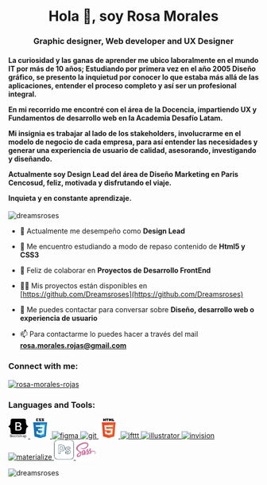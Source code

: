 <h1 align="center">Hola 👋, soy Rosa Morales</h1>
<h3 align="center">Graphic designer, Web developer and UX Designer</h3>

<h4>La curiosidad y las ganas de aprender me ubico laboralmente en el mundo IT por más de 10 años; Estudiando por primera vez en el año 2005 Diseño gráfico, se presento la inquietud por conocer lo que estaba más allá de las aplicaciones, entender el proceso completo y así ser un profesional integral.

En mi recorrido me encontré con el área de la Docencia, impartiendo UX y Fundamentos de desarrollo web en la Academia Desafío Latam.

Mi insignia es trabajar al lado de los stakeholders, involucrarme en el modelo de negocio de cada empresa, para así entender las necesidades y generar una experiencia de usuario de calidad, asesorando, investigando y diseñando.

Actualmente soy Design Lead del área de Diseño Marketing en Paris Cencosud, feliz, motivada y disfrutando el viaje.

Inquieta y en constante aprendizaje.</h4>

<p align="left"> <img src="https://komarev.com/ghpvc/?username=dreamsroses&label=Profile%20views&color=0e75b6&style=flat" alt="dreamsroses" /> </p>

- 🔭 Actualmente me desempeño como **Design Lead**

- 🌱 Me encuentro estudiando a modo de repaso contenido de **Html5 y CSS3**

- 👯 Feliz de colaborar en **Proyectos de Desarrollo FrontEnd**

- 👨‍💻 Mis proyectos están disponibles en [https://github.com/Dreamsroses](https://github.com/Dreamsroses)

- 💬 Me puedes contactar para conversar sobre **Diseño, desarrollo web o experiencia de usuario**

- 📫 Para contactarme lo puedes hacer a través del mail **rosa.morales.rojas@gmail.com**

<h3 align="left">Connect with me:</h3>
<p align="left">
<a href="https://linkedin.com/in/rosa-morales-rojas" target="blank"><img align="center" src="https://raw.githubusercontent.com/rahuldkjain/github-profile-readme-generator/master/src/images/icons/Social/linked-in-alt.svg" alt="rosa-morales-rojas" height="30" width="40" /></a>
</p>

<h3 align="left">Languages and Tools:</h3>
<p align="left"> <a href="https://getbootstrap.com" target="_blank" rel="noreferrer"> <img src="https://raw.githubusercontent.com/devicons/devicon/master/icons/bootstrap/bootstrap-plain-wordmark.svg" alt="bootstrap" width="40" height="40"/> </a> <a href="https://www.w3schools.com/css/" target="_blank" rel="noreferrer"> <img src="https://raw.githubusercontent.com/devicons/devicon/master/icons/css3/css3-original-wordmark.svg" alt="css3" width="40" height="40"/> </a> <a href="https://www.figma.com/" target="_blank" rel="noreferrer"> <img src="https://www.vectorlogo.zone/logos/figma/figma-icon.svg" alt="figma" width="40" height="40"/> </a> <a href="https://git-scm.com/" target="_blank" rel="noreferrer"> <img src="https://www.vectorlogo.zone/logos/git-scm/git-scm-icon.svg" alt="git" width="40" height="40"/> </a> <a href="https://www.w3.org/html/" target="_blank" rel="noreferrer"> <img src="https://raw.githubusercontent.com/devicons/devicon/master/icons/html5/html5-original-wordmark.svg" alt="html5" width="40" height="40"/> </a> <a href="https://ifttt.com/" target="_blank" rel="noreferrer"> <img src="https://www.vectorlogo.zone/logos/ifttt/ifttt-ar21.svg" alt="ifttt" width="40" height="40"/> </a> <a href="https://www.adobe.com/in/products/illustrator.html" target="_blank" rel="noreferrer"> <img src="https://www.vectorlogo.zone/logos/adobe_illustrator/adobe_illustrator-icon.svg" alt="illustrator" width="40" height="40"/> </a> <a href="https://www.invisionapp.com/" target="_blank" rel="noreferrer"> <img src="https://www.vectorlogo.zone/logos/invisionapp/invisionapp-icon.svg" alt="invision" width="40" height="40"/> </a> <a href="https://materializecss.com/" target="_blank" rel="noreferrer"> <img src="https://raw.githubusercontent.com/prplx/svg-logos/5585531d45d294869c4eaab4d7cf2e9c167710a9/svg/materialize.svg" alt="materialize" width="40" height="40"/> </a> <a href="https://www.photoshop.com/en" target="_blank" rel="noreferrer"> <img src="https://raw.githubusercontent.com/devicons/devicon/master/icons/photoshop/photoshop-line.svg" alt="photoshop" width="40" height="40"/> </a> <a href="https://sass-lang.com" target="_blank" rel="noreferrer"> <img src="https://raw.githubusercontent.com/devicons/devicon/master/icons/sass/sass-original.svg" alt="sass" width="40" height="40"/> </a> </p>

<p><img align="center" src="https://github-readme-stats.vercel.app/api/top-langs?username=dreamsroses&show_icons=true&locale=en&layout=compact" alt="dreamsroses" /></p>

